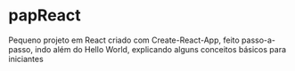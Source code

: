 # papReact
Pequeno projeto em React criado com Create-React-App, feito passo-a-passo, indo além do Hello World, explicando alguns conceitos básicos para iniciantes
